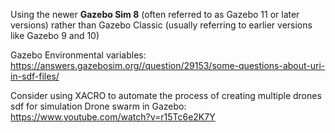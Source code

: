 
Using the newer **Gazebo Sim 8** (often referred to as Gazebo 11 or later versions) rather than Gazebo Classic (usually referring to earlier versions like Gazebo 9 and 10) 


Gazebo Environmental variables: https://answers.gazebosim.org//question/29153/some-questions-about-uri-in-sdf-files/



Consider using XACRO to automate the process of creating multiple drones sdf for simulation
Drone swarm in Gazebo: https://www.youtube.com/watch?v=r15Tc6e2K7Y
